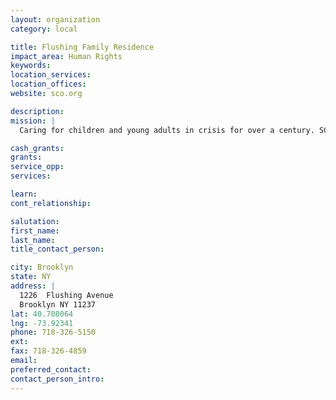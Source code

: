 ```yaml
---
layout: organization
category: local

title: Flushing Family Residence
impact_area: Human Rights
keywords: 
location_services: 
location_offices: 
website: sco.org

description: 
mission: |
  Caring for children and young adults in crisis for over a century. SCO Family of Services works with those most vulnerable to overcome the devastating impact of poverty, neglect, abuse, and developmental and mental challenges, as they strive for a brighter, more independent future. A nonprofit agency, SCO Family of Services strengthens the foundation of families in need throughout the New York metropolitan area. Offering a continuum of care, SCO Family of Services meets the unique needs of each individual through our broad array of leading and innovative community based programs.

cash_grants: 
grants: 
service_opp: 
services: 

learn: 
cont_relationship: 

salutation: 
first_name: 
last_name: 
title_contact_person: 

city: Brooklyn
state: NY
address: |
  1226  Flushing Avenue     
  Brooklyn NY 11237
lat: 40.708064
lng: -73.92341
phone: 718-326-5150
ext: 
fax: 718-326-4859
email: 
preferred_contact: 
contact_person_intro: 
---
```


